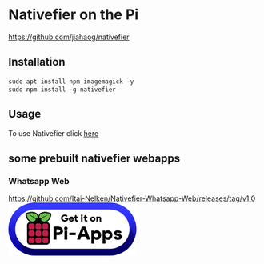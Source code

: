 # Nativefier on the Pi
https://github.com/jiahaog/nativefier

## Installation
```
sudo apt install npm imagemagick -y
sudo npm install -g nativefier
```
## Usage
To use Nativefier click [here](https://github.com/jiahaog/nativefier)
## some prebuilt nativefier webapps
### Whatsapp Web
https://github.com/Itai-Nelken/Nativefier-Whatsapp-Web/releases/tag/v1.0
[![badge](https://github.com/Botspot/pi-apps/blob/master/icons/badge.png?raw=true)](https://github.com/Botspot/pi-apps)  
